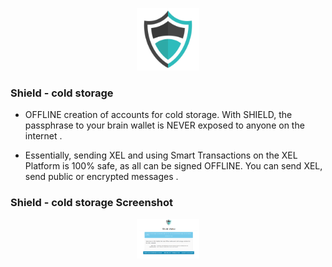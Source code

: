 <p align="center"> 
<img src="shield.png" width="100">
</p>



### Shield - cold storage


* OFFLINE creation of accounts for cold storage. With SHIELD, the passphrase to your brain wallet is NEVER exposed to anyone on the internet .

* Essentially, sending XEL and using Smart Transactions on the XEL Platform is 100% safe, as all can be signed OFFLINE. You can send XEL, send public or encrypted messages .


### Shield - cold storage Screenshot

<p align="center"> 
<img src="2018-12-09.jpg" width="100">
</p>

